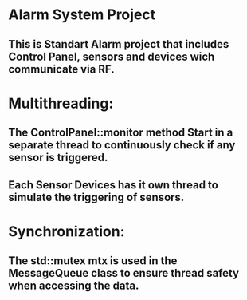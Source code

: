 # Alarm System Project
## This is Standart Alarm project that includes Control Panel, sensors and devices wich communicate via RF.
# Multithreading:
## The ControlPanel::monitor method Start in a separate thread to continuously check if any sensor is triggered.
## Each Sensor Devices has it own thread to simulate the triggering of sensors.
# Synchronization:
## The std::mutex mtx is used in the MessageQueue class to ensure thread safety when accessing the data.
